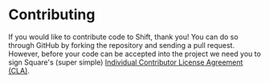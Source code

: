 Contributing
============

If you would like to contribute code to Shift, thank you! You can do so through
GitHub by forking the repository and sending a pull request. However,
before your code can be accepted into the project we need you to sign Square's (super
simple) [Individual Contributor License Agreement (CLA)][1].

[1]: https://spreadsheets.google.com/spreadsheet/viewform?formkey=dDViT2xzUHAwRkI3X3k5Z0lQM091OGc6MQ&ndplr=1
